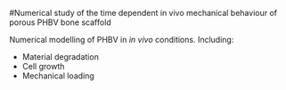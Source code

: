 #Numerical study of the time dependent in vivo mechanical behaviour of porous PHBV bone scaffold


Numerical modelling of PHBV in *in vivo* conditions. Including:

- Material degradation
- Cell growth
- Mechanical loading


